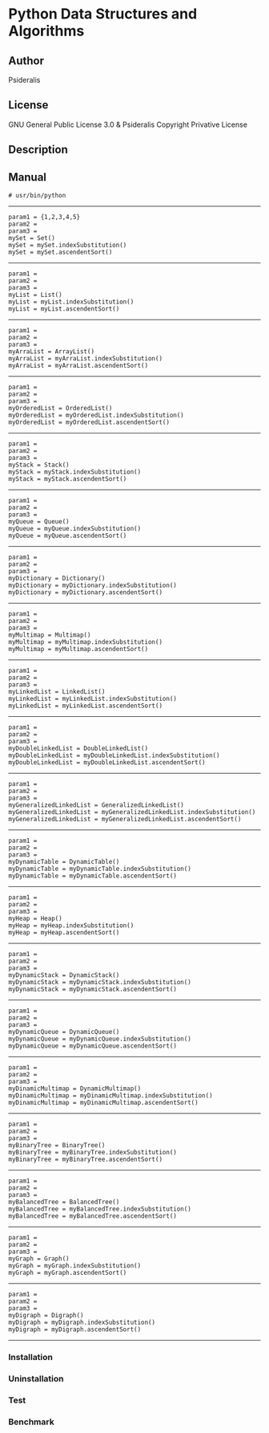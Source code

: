 # Python Data Structures and Algorithms
## Author
Psideralis
## License
GNU General Public License 3.0 & Psideralis Copyright Privative License
## Description

## Manual
    # usr/bin/python
-------------------------------------------------------------------------
    param1 = {1,2,3,4,5}
    param2 = 
    param3 = 
    mySet = Set()
    mySet = mySet.indexSubstitution()
    mySet = mySet.ascendentSort()
-------------------------------------------------------------------------
    param1 = 
    param2 = 
    param3 = 
    myList = List()
    myList = myList.indexSubstitution()
    myList = myList.ascendentSort()
-------------------------------------------------------------------------
    param1 = 
    param2 = 
    param3 = 
    myArraList = ArrayList()
    myArraList = myArraList.indexSubstitution()
    myArraList = myArraList.ascendentSort()
-------------------------------------------------------------------------
    param1 = 
    param2 = 
    param3 = 
    myOrderedList = OrderedList()
    myOrderedList = myOrderedList.indexSubstitution()
    myOrderedList = myOrderedList.ascendentSort()
-------------------------------------------------------------------------
    param1 = 
    param2 = 
    param3 = 
    myStack = Stack()
    myStack = myStack.indexSubstitution()
    myStack = myStack.ascendentSort()
-------------------------------------------------------------------------
    param1 = 
    param2 = 
    param3 = 
    myQueue = Queue()
    myQueue = myQueue.indexSubstitution()
    myQueue = myQueue.ascendentSort()
-------------------------------------------------------------------------
    param1 = 
    param2 = 
    param3 = 
    myDictionary = Dictionary()
    myDictionary = myDictionary.indexSubstitution()
    myDictionary = myDictionary.ascendentSort()
-------------------------------------------------------------------------
    param1 = 
    param2 = 
    param3 = 
    myMultimap = Multimap()
    myMultimap = myMultimap.indexSubstitution()
    myMultimap = myMultimap.ascendentSort()
-------------------------------------------------------------------------
    param1 = 
    param2 = 
    param3 = 
    myLinkedList = LinkedList()
    myLinkedList = myLinkedList.indexSubstitution()
    myLinkedList = myLinkedList.ascendentSort()
-------------------------------------------------------------------------
    param1 = 
    param2 = 
    param3 = 
    myDoubleLinkedList = DoubleLinkedList()
    myDoubleLinkedList = myDoubleLinkedList.indexSubstitution()
    myDoubleLinkedList = myDoubleLinkedList.ascendentSort()
-------------------------------------------------------------------------
    param1 = 
    param2 = 
    param3 = 
    myGeneralizedLinkedList = GeneralizedLinkedList()
    myGeneralizedLinkedList = myGeneralizedLinkedList.indexSubstitution()
    myGeneralizedLinkedList = myGeneralizedLinkedList.ascendentSort()
-------------------------------------------------------------------------
    param1 = 
    param2 = 
    param3 = 
    myDynamicTable = DynamicTable()
    myDynamicTable = myDynamicTable.indexSubstitution()
    myDynamicTable = myDynamicTable.ascendentSort()
-------------------------------------------------------------------------
    param1 = 
    param2 = 
    param3 = 
    myHeap = Heap()
    myHeap = myHeap.indexSubstitution()
    myHeap = myHeap.ascendentSort()
-------------------------------------------------------------------------
    param1 = 
    param2 = 
    param3 = 
    myDynamicStack = DynamicStack() 
    myDynamicStack = myDynamicStack.indexSubstitution()
    myDynamicStack = myDynamicStack.ascendentSort()
-------------------------------------------------------------------------
    param1 = 
    param2 = 
    param3 = 
    myDynamicQueue = DynamicQueue()
    myDynamicQueue = myDynamicQueue.indexSubstitution()
    myDynamicQueue = myDynamicQueue.ascendentSort()
-------------------------------------------------------------------------
    param1 = 
    param2 = 
    param3 = 
    myDinamicMultimap = DynamicMultimap()
    myDinamicMultimap = myDinamicMultimap.indexSubstitution()
    myDinamicMultimap = myDinamicMultimap.ascendentSort()
-------------------------------------------------------------------------
    param1 = 
    param2 = 
    param3 = 
    myBinaryTree = BinaryTree()
    myBinaryTree = myBinaryTree.indexSubstitution()
    myBinaryTree = myBinaryTree.ascendentSort()
-------------------------------------------------------------------------
    param1 = 
    param2 = 
    param3 = 
    myBalancedTree = BalancedTree()
    myBalancedTree = myBalancedTree.indexSubstitution()
    myBalancedTree = myBalancedTree.ascendentSort()
-------------------------------------------------------------------------
    param1 = 
    param2 = 
    param3 = 
    myGraph = Graph()
    myGraph = myGraph.indexSubstitution()
    myGraph = myGraph.ascendentSort()
-------------------------------------------------------------------------
    param1 = 
    param2 = 
    param3 = 
    myDigraph = Digraph()
    myDigraph = myDigraph.indexSubstitution()
    myDigraph = myDigraph.ascendentSort()
-------------------------------------------------------------------------

### Installation

### Uninstallation

### Test

### Benchmark